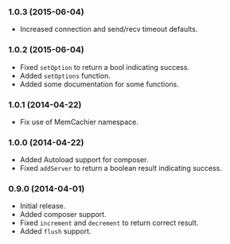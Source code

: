 ### 1.0.3 (2015-06-04)

  * Increased connection and send/recv timeout defaults.

### 1.0.2 (2015-06-04)

  * Fixed `setOption` to return a bool indicating success.
  * Added `setOptions` function.
  * Added some documentation for some functions.

### 1.0.1 (2014-04-22)

  * Fix use of MemCachier namespace.

### 1.0.0 (2014-04-22)

  * Added Autoload support for composer.
  * Fixed `addServer` to return a boolean result indicating success.

### 0.9.0 (2014-04-01)

  * Initial release.
  * Added composer support.
  * Fixed `increment` and `decrement` to return correct result.
  * Added `flush` support.

